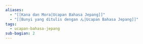 ```yaml
---
aliases:
  - "[[Kana dan Mora|Ucapan Bahasa Jepang]]"
  - "[[Bunyi yang ditulis dengan ん|Ucapan Bahasa Jepang]]"
tags:
  - ucapan-bahasa-jepang
sub-bagian: 2
---
```

